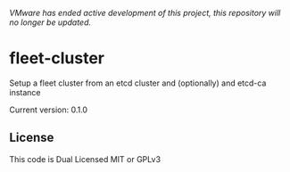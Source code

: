 *VMware has ended active development of this project, this repository will no longer be updated.*

fleet-cluster
=============

Setup a fleet cluster from an etcd cluster and (optionally) and etcd-ca instance

Current version: 0.1.0

License
-------

This code is Dual Licensed MIT or GPLv3
